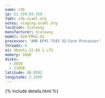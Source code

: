 ```yaml
---
name: v3b
ip: 51.159.83.169
fqdn: v3b.ocaml.org
notes: staging.ocaml.org
location: Scaleway
manufacturer: Scaleway
model: SCW-PRO2-XS
processor: 'AMD EPYC 7543 32-Core Processor'
threads: 4
os: Ubuntu 22.04.1 LTS
memory: 16GB
disks:
  - 28GB
  - 110GB
latitude: 48.8591
longitude: 2.2935
---
```

{% include details.html %} 


